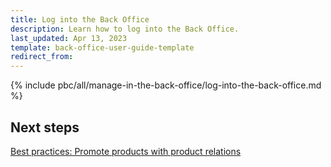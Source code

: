 ```yaml
---
title: Log into the Back Office
description: Learn how to log into the Back Office.
last_updated: Apr 13, 2023
template: back-office-user-guide-template
redirect_from:
---
```


{% include pbc/all/manage-in-the-back-office/log-into-the-back-office.md %} <!-- To edit, see /_includes/pbc/all/manage-in-the-back-office/log-into-the-back-office.md -->

## Next steps

[Best practices: Promote products with product relations](/docs/pbc/all/product-relationship-management/{{page.version}}/manage-in-the-back-office/best-practices-promote-products-with-product-relations.html)
